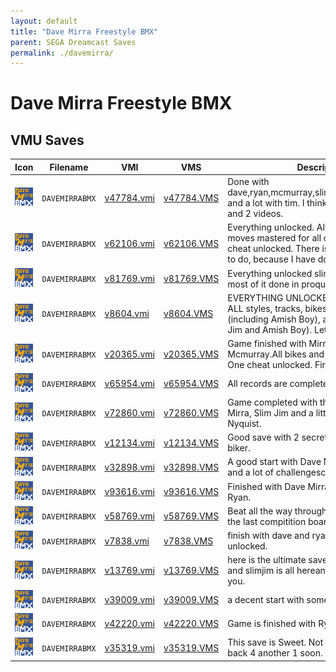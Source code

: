 ```yaml
---
layout: default
title: "Dave Mirra Freestyle BMX"
parent: SEGA Dreamcast Saves
permalink: ./davemirra/
---
```

# Dave Mirra Freestyle BMX

## VMU Saves

| Icon | Filename | VMI | VMS | Description |
|------|----------|-----|-----|-------------|
| ![Dave Mirra Freestyle BMX](../icons/DAVEMIRRABMX.GIF) | `DAVEMIRRABMX` | [v47784.vmi](v47784.vmi) | [v47784.VMS](v47784.VMS) | Done with  dave,ryan,mcmurray,slimjim,kagy,harkin,laird, and a lot with tim. I think 5 cheats unlocked and 2 videos.  |
| ![Dave Mirra Freestyle BMX](../icons/DAVEMIRRABMX.GIF) | `DAVEMIRRABMX` | [v62106.vmi](v62106.vmi) | [v62106.VMS](v62106.VMS) | Everything unlocked. All characters. All moves mastered for all characters. Every cheat unlocked. There is pretty much nothing to do, because I have done it all.   |
| ![Dave Mirra Freestyle BMX](../icons/DAVEMIRRABMX.GIF) | `DAVEMIRRABMX` | [v81769.vmi](v81769.vmi) | [v81769.VMS](v81769.VMS) | Everything unlocked slim jim and amish boy most of it done in proquest its all here  |
| ![Dave Mirra Freestyle BMX](../icons/DAVEMIRRABMX.GIF) | `DAVEMIRRABMX` | [v8604.vmi](v8604.vmi) | [v8604.VMS](v8604.VMS) | EVERYTHING UNLOCKED!  100% including ALL styles, tracks, bikes, all movies (including Amish Boy), and all riders (Slim Jim and Amish Boy).  Let's go ride!  |
| ![Dave Mirra Freestyle BMX](../icons/DAVEMIRRABMX.GIF) | `DAVEMIRRABMX` | [v20365.vmi](v20365.vmi) | [v20365.VMS](v20365.VMS) | Game finished with Mirra, Liard, and Mcmurray.All bikes and styles plus Slim Jim. One cheat unlocked. First person veiw.  |
| ![Dave Mirra Freestyle BMX](../icons/DAVEMIRRABMX.GIF) | `DAVEMIRRABMX` | [v65954.vmi](v65954.vmi) | [v65954.VMS](v65954.VMS) | All records are complete. Very nice.  |
| ![Dave Mirra Freestyle BMX](../icons/DAVEMIRRABMX.GIF) | `DAVEMIRRABMX` | [v72860.vmi](v72860.vmi) | [v72860.VMS](v72860.VMS) | Game completed with the following: Dave Mirra, Slim Jim and a little done with Ryan Nyquist.  |
| ![Dave Mirra Freestyle BMX](../icons/DAVEMIRRABMX.GIF) | `DAVEMIRRABMX` | [v12134.vmi](v12134.vmi) | [v12134.VMS](v12134.VMS) | Good save with 2 secret bikes and 1 new biker.  |
| ![Dave Mirra Freestyle BMX](../icons/DAVEMIRRABMX.GIF) | `DAVEMIRRABMX` | [v32898.vmi](v32898.vmi) | [v32898.VMS](v32898.VMS) | A good start with Dave Mirra. 3 bikes open and a lot of challengescompleted.  |
| ![Dave Mirra Freestyle BMX](../icons/DAVEMIRRABMX.GIF) | `DAVEMIRRABMX` | [v93616.vmi](v93616.vmi) | [v93616.VMS](v93616.VMS) | Finished with Dave Mirra little done with Ryan.  |
| ![Dave Mirra Freestyle BMX](../icons/DAVEMIRRABMX.GIF) | `DAVEMIRRABMX` | [v58769.vmi](v58769.vmi) | [v58769.VMS](v58769.VMS) | Beat all the way through with Dave Mirra only the last compitition board left to beat.  |
| ![Dave Mirra Freestyle BMX](../icons/DAVEMIRRABMX.GIF) | `DAVEMIRRABMX` | [v7838.vmi](v7838.vmi) | [v7838.VMS](v7838.VMS) | finish with dave and ryanboth secret bike unlocked.  |
| ![Dave Mirra Freestyle BMX](../icons/DAVEMIRRABMX.GIF) | `DAVEMIRRABMX` | [v13769.vmi](v13769.vmi) | [v13769.VMS](v13769.VMS) | here is the ultimate save all bikesall outfits and slimjim is all hereand all unlocked for you.  |
| ![Dave Mirra Freestyle BMX](../icons/DAVEMIRRABMX.GIF) | `DAVEMIRRABMX` | [v39009.vmi](v39009.vmi) | [v39009.VMS](v39009.VMS) | a decent start with some of the bikes.  |
| ![Dave Mirra Freestyle BMX](../icons/DAVEMIRRABMX.GIF) | `DAVEMIRRABMX` | [v42220.vmi](v42220.vmi) | [v42220.VMS](v42220.VMS) | Game is finished with Ryan   |
| ![Dave Mirra Freestyle BMX](../icons/DAVEMIRRABMX.GIF) | `DAVEMIRRABMX` | [v35319.vmi](v35319.vmi) | [v35319.VMS](v35319.VMS) | This save is Sweet. Not fully done yet.check back 4 another 1 soon.   |
